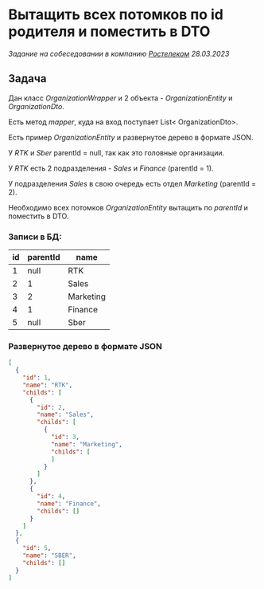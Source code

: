 # Вытащить всех потомков по id родителя и поместить в DTO

_Задание на собеседовании в компанию [Ростелеком](https://rt.ru) 28.03.2023_

## Задача

Дан класс _OrganizationWrapper_ и 2 объекта - _OrganizationEntity_ и _OrganizationDto_.

Есть метод _mapper_, куда на вход поступает List< OrganizationDto>.

Есть пример _OrganizationEntity_ и развернутое дерево в формате JSON.

У _RTK_ и _Sber_ parentId = null, так как это головные организации.

У _RTK_ есть 2 подразделения - _Sales_ и _Finance_ (parentId = 1).

У подразделения _Sales_ в свою очередь есть отдел _Marketing_ (parentId = 2).

Необходимо всех потомков _OrganizationEntity_ вытащить по _parentId_ и поместить в DTO.

### Записи в БД:

| id  | parentId | name      |
|-----|----------|-----------|
| 1   | null     | RTK       |
| 2   | 1        | Sales     |
| 3   | 2        | Marketing |
| 4   | 1        | Finance   |
| 5   | null     | Sber      |

### Развернутое дерево в формате JSON

```json
[
  {
    "id": 1,
    "name": "RTK",
    "childs": [
      {
        "id": 2,
        "name": "Sales",
        "childs": [
          {
            "id": 3,
            "name": "Marketing",
            "childs": [
            ]
          }
        ]
      },
      {
        "id": 4,
        "name": "Finance",
        "childs": []
      }
    ]
  },
  {
    "id": 5,
    "name": "SBER",
    "childs": []
  }
]
```